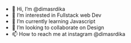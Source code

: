 - 👋 Hi, I’m @dimasrdika
- 👀 I’m interested in Fullstack web Dev
- 🌱 I’m currently learning Javascript
- 💞️ I’m looking to collaborate on Design
- 📫 How to reach me at instagram @dimasrdika

<!---
dimasrdika/dimasrdika is a ✨ special ✨ repository because its `README.md` (this file) appears on your GitHub profile.
You can click the Preview link to take a look at your changes.
--->
